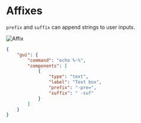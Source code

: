 # Affixes

`prefix` and `suffix` can append strings to user inputs.

![Affix](https://github.com/user-attachments/assets/15910d56-26b5-4f90-8294-602bec9383d3)

```json
{
    "gui": {
        "command": "echo %-%",
        "components": [
            {
                "type": "text",
                "label": "Text box",
                "prefix": "-pre=",
                "suffix": " -suf"
            }
        ]
    }
}
```
